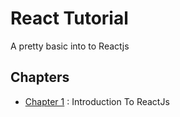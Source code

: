 # React Tutorial

A pretty basic into to Reactjs

## Chapters

* [Chapter 1] : Introduction To ReactJs

[Chapter 1]: https://github.com/thapedict/react-tutorial/blob/master/chapters/ch1.md
